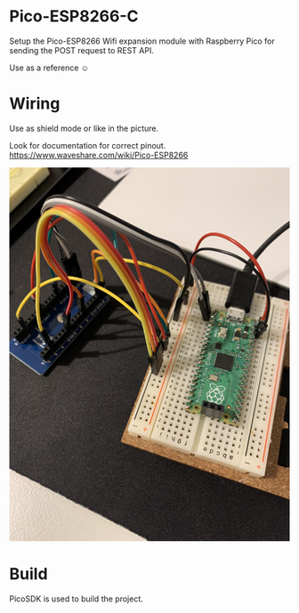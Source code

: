 # Pico-ESP8266-C

Setup the Pico-ESP8266 Wifi expansion module with Raspberry Pico for sending the POST request to REST API.

Use as a reference ☺️

# Wiring

Use as shield mode or like in the picture.

Look for documentation for correct pinout. https://www.waveshare.com/wiki/Pico-ESP8266

![Wiring](/wiring.jpg?raw=true "Wiring")

# Build

PicoSDK is used to build the project.
